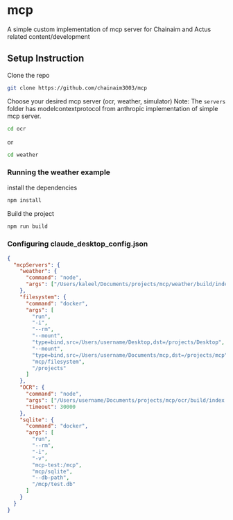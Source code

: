 # mcp
A simple custom implementation of mcp server for Chainaim and Actus related content/development


## Setup Instruction
Clone the repo
```bash
git clone https://github.com/chainaim3003/mcp
```

Choose your desired mcp server (ocr, weather, simulator) 
Note: The `servers` folder has modelcontextprotocol from anthropic implementation of simple mcp server.

```bash
cd ocr
```
or 
```bash
cd weather
```

### Running the weather example

install the dependencies
```bash
npm install
```

Build the project
```bash
npm run build
```


### Configuring claude_desktop_config.json
```json
{
  "mcpServers": {
    "weather": {
      "command": "node",
      "args": ["/Users/kaleel/Documents/projects/mcp/weather/build/index.js"]
    },
    "filesystem": {
      "command": "docker",
      "args": [
        "run",
        "-i",
        "--rm",
        "--mount",
        "type=bind,src=/Users/username/Desktop,dst=/projects/Desktop",
        "--mount",
        "type=bind,src=/Users/username/Documents/mcp,dst=/projects/mcp",
        "mcp/filesystem",
        "/projects"
      ]
    },
    "OCR": {
      "command": "node",
      "args": ["/Users/username/Documents/projects/mcp/ocr/build/index.js"],
      "timeout": 30000
    },
    "sqlite": {
      "command": "docker",
      "args": [
        "run",
        "--rm",
        "-i",
        "-v",
        "mcp-test:/mcp",
        "mcp/sqlite",
        "--db-path",
        "/mcp/test.db"
      ]
    }
  }
}
```


